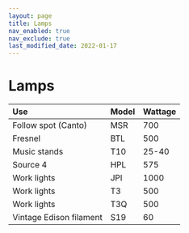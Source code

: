 ```yaml
---
layout: page
title: Lamps
nav_enabled: true
nav_exclude: true
last_modified_date: 2022-01-17
---
```


# Lamps

| Use | Model | Wattage |
|:----|:------|:--------|
| Follow spot (Canto) | MSR | 700 |
| Fresnel | BTL | 500 |
| Music stands | T10 | 25-40 |
| Source 4 | HPL | 575 |
| Work lights | JPI | 1000 |
| Work lights | T3 | 500 |
| Work lights | T3Q | 500 |
| Vintage Edison filament | S19 | 60 |

